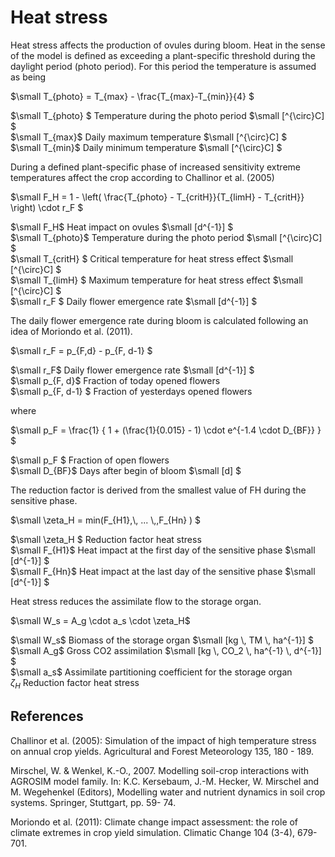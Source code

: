 # Heat stress

Heat stress affects the production of ovules during bloom. Heat in the sense of the model is defined as exceeding a plant-specific threshold during the daylight period (photo period). For this period the temperature is assumed as being

$`\small T_{photo} = T_{max} - \frac{T_{max}-T_{min}}{4} `$

$`\small T_{photo} `$	Temperature during the photo period	$`\small [^{\circ}C] `$<br>
$`\small T_{max}`$	Daily maximum temperature	$`\small [^{\circ}C] `$<br>
$`\small T_{min}`$	Daily minimum temperature	$`\small [^{\circ}C] `$<br>

During a defined plant-specific phase of increased sensitivity extreme temperatures affect the crop according to Challinor et al. (2005)

$`\small F_H = 1 - \left( \frac{T_{photo} - T_{critH}}{T_{limH} - T_{critH}} \right) \cdot r_F  `$

$`\small F_H`$	Heat impact on ovules	$`\small [d^{-1}] `$<br>
$`\small T_{photo}`$	Temperature during the photo period	$`\small [^{\circ}C] `$<br>
$`\small T_{critH} `$	Critical temperature for heat stress effect	$`\small [^{\circ}C] `$<br>
$`\small T_{limH} `$	Maximum temperature for heat stress effect	$`\small [^{\circ}C] `$<br>
$`\small r_F `$	Daily flower emergence rate	$`\small [d^{-1}] `$<br>

The daily flower emergence rate during bloom is calculated following an idea of Moriondo et al. (2011).

$`\small r_F = p_{F,d} - p_{F, d-1} `$

$`\small r_F`$	Daily flower emergence rate	$`\small [d^{-1}] `$<br>
$`\small p_{F, d}`$	Fraction of today opened flowers	 <br>
$`\small p_{F, d-1} `$	Fraction of yesterdays opened flowers	 <br>

where

$`\small p_F =  \frac{1} { 1 + (\frac{1}{0.015} - 1) \cdot e^{-1.4 \cdot D_{BF}} } `$

$`\small p_F `$	Fraction of open flowers	 <br>
$`\small D_{BF}`$	Days after begin of bloom	$`\small [d] `$<br>

The reduction factor is derived from the smallest value of FH during the sensitive phase.

$`\small \zeta_H = min(F_{H1},\, ... \,,F_{Hn} ) `$

$`\small \zeta_H `$	Reduction factor heat stress	 <br>
$`\small F_{H1}`$	Heat impact at the first day of the sensitive phase	$`\small [d^{-1}] `$<br>
$`\small F_{Hn}`$	Heat impact at the last day of the sensitive phase	$`\small [d^{-1}] `$<br>

Heat stress reduces the assimilate flow to the storage organ.

$`\small W_s = A_g \cdot a_s \cdot \zeta_H`$

$`\small W_s`$	Biomass of the storage organ	$`\small [kg \, TM \, ha^{-1}] `$<br>
$`\small A_g`$	Gross CO2 assimilation	$`\small [kg \, CO_2 \, ha^{-1} \, d^{-1}] `$<br>
$`\small a_s`$	Assimilate partitioning coefficient for the storage organ	 <br>
$`\zeta_H`$	Reduction factor heat stress	<br>

## References
Challinor et al. (2005): Simulation of the impact of high temperature stress on annual crop yields. Agricultural and Forest Meteorology 135, 180 - 189.

Mirschel, W. & Wenkel, K.-O., 2007. Modelling soil-crop interactions with AGROSIM model family. In: K.C. Kersebaum, J.-M. Hecker, W. Mirschel and M. Wegehenkel (Editors), Modelling water and nutrient dynamics in soil crop systems. Springer, Stuttgart, pp. 59- 74.

Moriondo et al. (2011): Climate change impact assessment: the role of climate extremes in crop yield simulation. Climatic Change 104 (3-4), 679-701.